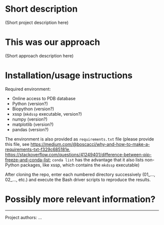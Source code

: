 # Short description

(Short project description here)

# This was our approach

(Short approach description here)

# Installation/usage instructions

Required environment: 
- Online access to PDB database
- Python (version?)
- Biopython (version?)
- xssp (`mkdssp` executable, version?)
- numpy (version?)
- matplotlib (version?)
- pandas (version?)

The environment is also provided as `requirements.txt` file (please provide this file, see https://medium.com/@boscacci/why-and-how-to-make-a-requirements-txt-f329c685181e, https://stackoverflow.com/questions/41249401/difference-between-pip-freeze-and-conda-list; `conda list` has the advantage that it also lists non-Python packages, like xssp, which contains the `mkdssp` executable)

After cloning the repo, enter each numbered directory successively (01_..., 02_..., etc.) and execute the Bash driver scripts to reproduce the results.

# Possibly more relevant information?

---
Project authors: ...
